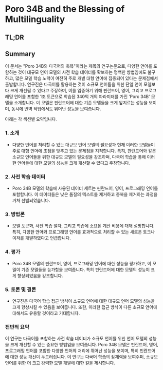 # Poro 34B and the Blessing of Multilinguality
## TL;DR
## Summary
이 문서는 "Poro 34B와 다국어의 축복"이라는 제목의 연구논문으로, 다양한 언어를 포함하는 것이 대규모 언어 모델의 사전 학습 데이터를 확보하는 명백한 방법임에도 불구하고, 많은 모델 학습 노력이 여전히 주로 개별 대형 언어에 집중되어 있다는 문제점에서 출발합니다. 연구진은 다국어를 활용하는 것이 소규모 언어들을 위한 단일 언어 모델보다 크게 개선될 수 있다고 주장하며, 이를 입증하기 위해 핀란드어, 영어, 그리고 프로그래밍 언어를 포함한 1조 토큰으로 학습된 340억 개의 파라미터를 가진 'Poro 34B' 모델을 소개합니다. 이 모델은 핀란드어에 대한 기존 모델들을 크게 앞지르는 성능을 보이며, 동시에 번역 작업에서도 뛰어난 성능을 보여줍니다.

아래는 각 섹션별 요약입니다.

### 1. 소개

- 다양한 언어를 처리할 수 있는 대규모 언어 모델의 필요성과 현재 이러한 모델들이 주로 대형 언어에 초점을 맞추고 있는 문제점을 지적합니다. 특히, 핀란드어와 같은 소규모 언어들을 위한 대규모 모델의 필요성을 강조하며, 다국어 학습을 통해 이러한 언어들에 대한 모델의 성능을 크게 개선할 수 있다고 주장합니다.

### 2. 사전 학습 데이터

- Poro 34B 모델의 학습에 사용된 데이터 세트는 핀란드어, 영어, 프로그래밍 언어를 포함합니다. 이 데이터들은 낮은 품질의 텍스트를 제거하고 중복을 제거하는 과정을 거쳐 선별되었습니다.

### 3. 방법론

- 모델 토큰화, 사전 학습 절차, 그리고 학습에 소요된 계산 비용에 대해 설명합니다. 특히, 다양한 언어와 프로그래밍 언어를 효과적으로 처리할 수 있는 새로운 토크나이저를 개발하였다고 언급합니다.

### 4. 평가

- Poro 34B 모델의 핀란드어, 영어, 프로그래밍 언어에 대한 성능을 평가하고, 이 모델이 기존 모델들을 능가함을 보여줍니다. 특히 핀란드어에 대한 모델의 성능이 크게 향상되었음을 강조합니다.

### 5. 토론 및 결론

- 연구진은 다국어 학습 접근 방식이 소규모 언어에 대한 대규모 언어 모델의 성능을 크게 향상시킬 수 있음을 보여줍니다. 또한, 이러한 접근 방식이 다른 소규모 언어에 대해서도 유용할 것이라고 기대합니다.

### 전반적 요약

이 연구는 다국어를 포함하는 사전 학습 데이터가 소규모 언어를 위한 언어 모델의 성능을 크게 개선할 수 있는 중요한 방법임을 보여줍니다. Poro 34B 모델은 핀란드어, 영어, 프로그래밍 언어를 포함한 다양한 언어의 처리에 뛰어난 성능을 보이며, 특히 핀란드어에 대한 성능 개선이 두드러집니다. 이 연구는 다국어 학습의 잠재력을 보여주며, 소규모 언어를 위한 더 크고 강력한 모델 개발에 대한 길을 제시합니다.